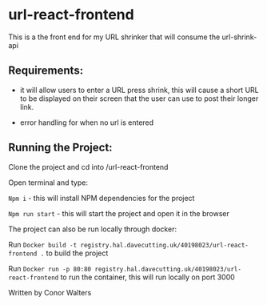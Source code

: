 # url-react-frontend

This is a the front end for my URL shrinker that will consume the url-shrink-api

## Requirements: 

 - it will allow users to enter a URL  press shrink, this will cause a short URL to be displayed on their screen that the user can use to post their longer link.

 - error handling for when no url is entered 


## Running the Project:

Clone the project and cd into /url-react-frontend

Open terminal and type:

`Npm i` - this will install NPM dependencies for the project

`Npm run start` - this will start the project and open it in the browser

The project can also be run locally through docker:

Run `Docker build -t registry.hal.davecutting.uk/40198023/url-react-frontend .` to build the project

Run `Docker run -p 80:80 registry.hal.davecutting.uk/40198023/url-react-frontend` to run the container, this will run locally on port 3000

Written by Conor Walters